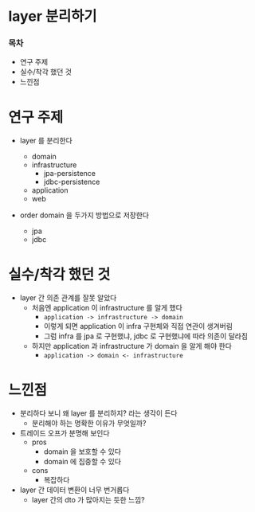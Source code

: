 # layer 분리하기

### 목차

- 연구 주제
- 실수/착각 했던 것
- 느낀점

# 연구 주제

- layer 를 분리한다
  - domain
  - infrastructure
    - jpa-persistence
    - jdbc-persistence
  - application
  - web
  
- order domain 을 두가지 방법으로 저장한다
  - jpa 
  - jdbc

# 실수/착각 했던 것

- layer 간 의존 관계를 잘못 알았다
  - 처음엔 application 이 infrastructure 를 알게 했다
    - `application -> infrastructure -> domain`
    - 이렇게 되면 application 이 infra 구현체와 직접 연관이 생겨버림
    - 그럼 infra 를 jpa 로 구현했냐, jdbc 로 구현했냐에 따라 의존이 달라짐
  - 하지만 application 과 infrastructure 가 domain 을 알게 해야 한다
    - `application -> domain <- infrastructure`

# 느낀점

- 분리하다 보니 왜 layer 를 분리하지? 라는 생각이 든다
  - 분리해야 하는 명확한 이유가 무엇일까?
- 트레이드 오프가 분명해 보인다
  - pros
    - domain 을 보호할 수 있다
    - domain 에 집중할 수 있다
  - cons
    - 복잡하다
- layer 간 데이터 변환이 너무 번거롭다
  - layer 간의 dto 가 많아지는 듯한 느낌?